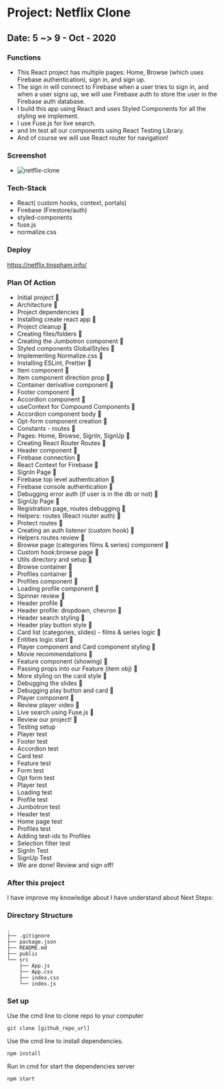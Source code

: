 # Project: Netflix Clone

## Date: 5 ~> 9 - Oct - 2020

### Functions

- This React project has multiple pages: Home, Browse (which uses Firebase authentication), sign in, and sign up.
- The sign in will connect to Firebase when a user tries to sign in, and when a user signs up, we will use Firebase auth to store the user in the Firebase auth database.
- I build this app using React and uses Styled Components for all the styling we implement.
- I use Fuse.js for live search.
- and Im test all our components using React Testing Library.
- And of course we will use React router for navigation!

### Screenshot

- <img src="https://i.imgur.com/wedzMRI.png" alt="netflix-clone"/>

### Tech-Stack

- React( custom hooks, context, portals)
- Firebase (Firestore/auth)
- styled-components
- fuse.js
- normalize.css

### Deploy

https://netflix.tinspham.info/

### Plan Of Action

- Initial project 🎉
- Architecture 🎉
- Project dependencies 🎉
- Installing create react app 🎉
- Project cleanup 🎉
- Creating files/folders 🎉
- Creating the Jumbotron component 🎉
- Styled components GlobalStyles 🎉
- Implementing Normalize.css 🎉
- Installing ESLint, Prettier 🎉
- Item component 🎉
- Item component direction prop 🎉
- Container derivative component 🎉
- Footer component 🎉
- Accordion component 🎉
- useContext for Compound Components 🎉
- Accordion component body 🎉
- Opt-form component creation 🎉
- Constants - routes 🎉
- Pages: Home, Browse, SignIn, SignUp 🎉
- Creating React Router Routes 🎉
- Header component 🎉
- Firebase connection 🎉
- React Context for Firebase 🎉
- SignIn Page 🎉
- Firebase top level authentication 🎉
- Firebase console authentication 🎉
- Debugging error auth (if user is in the db or not) 🎉
- SignUp Page 🎉
- Registration page, routes debugging 🎉
- Helpers: routes (React router auth) 🎉
- Protect routes 🎉
- Creating an auth listener (custom hook) 🎉
- Helpers routes review 🎉
- Browse page (categories films & series) component 🎉
- Custom hook:browse page 🎉
- Utils directory and setup 🎉
- Browse container 🎉
- Profiles container 🎉
- Profiles component 🎉
- Loading profile component 🎉
- Spinner review 🎉
- Header profile 🎉
- Header profile: dropdown, chevron 🎉
- Header search styling 🎉
- Header play button style 🎉
- Card list (categories, slides) - films & series logic 🎉
- Entities logic start 🎉
- Player component and Card component styling 🎉
- Movie recommendations 🎉
- Feature component (showing) 🎉
- Passing props into our Feature (item obj) 🎉
- More styling on the card style 🎉
- Debugging the slides 🎉
- Debugging play button and card 🎉
- Player component 🎉
- Review player video 🎉
- Live search using Fuse.js 🎉
- Review our project! 🎉
- Testing setup
- Player test
- Footer test
- Accordion test
- Card test
- Feature test
- Form test
- Opt form test
- Player test
- Loading test
- Profile test
- Jumbotron test
- Header test
- Home page test
- Profiles test
- Adding test-ids to Profiles
- Selection filter test
- SignIn Test
- SignUp Test
- We are done! Review and sign off!

### After this project

I have improve my knowledge about
I have understand about
Next Steps:

### Directory Structure

```
.
├── .gitignore
├── package.json
├── README.md
├── public
└── src
    ├── App.js
    ├── App.css
    ├── index.css
    └── index.js
```

### Set up

Use the cmd line to clone repo to your computer

```
git clone [github_repo_url]
```

Use the cmd line to install dependencies.

```
npm install
```

Run in cmd for start the dependencies server

```
npm start
```
